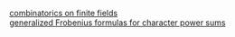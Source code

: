 [combinatorics on finite fields](https://people.math.harvard.edu/~landesman/assets/counting-points-over-finite-fields.pdf) <br>
[generalized Frobenius formulas for character power sums](https://arxiv.org/pdf/1603.06190.pdf)
